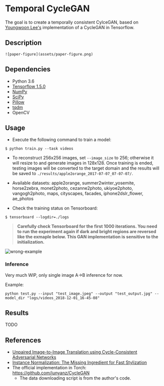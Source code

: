 # Temporal CycleGAN

The goal is to create a temporally consistent CylceGAN, based on [Youngwoon Lee's](https://github.com/youngwoon) implementation of a CycleGAN in Tensorflow.

## Description

```
![paper-figure](assets/paper-figure.png)
```

## Dependencies

- Python 3.6
- [Tensorflow 1.5.0](https://www.tensorflow.org/)
- [NumPy](https://pypi.python.org/pypi/numpy)
- [SciPy](https://pypi.python.org/pypi/scipy)
- [Pillow](https://pillow.readthedocs.io/en/4.0.x/)
- [tqdm](https://github.com/tqdm/tqdm)
- OpenCV

## Usage

- Execute the following command to train a model:

```
$ python train.py --task videos
```

- To reconstruct 256x256 images, set `--image_size` to 256; otherwise it will resize to and generate images in 128x128.
  Once training is ended, testing images will be converted to the target domain and the results will be saved to `./results/apple2orange_2017-07-07_07-07-07/`.
- Available datasets: apple2orange, summer2winter_yosemite, horse2zebra, monet2photo, cezanne2photo, ukiyoe2photo, vangogh2photo, maps, cityscapes, facades, iphone2dslr_flower, ae_photos


- Check the training status on Tensorboard:

```
$ tensorboard --logdir=./logs
```



> **Carefully check Tensorboard for the first 1000 iterations. You need to run the experiment again if dark and bright regions are reversed like the exmaple below. This GAN implementation is sensitive to the initialization.**

![wrong-example](assets/wrong-initialization.png)

### Inference

Very much WIP, only single image A->B inference for now.

Example:

``
python test.py --input "test_image.jpeg" --output "test_output.jpg" --model_dir "logs/videos_2018-12-01_16-45-08"
``

## Results

TODO

## References

- [Unpaired Image-to-Image Translation using Cycle-Consistent Adversarial Networks](https://arxiv.org/abs/1703.10593)
- [Instance Normalization: The Missing Ingredient for Fast Stylization](https://arxiv.org/abs/1607.08022)
- The official implementation in Torch: https://github.com/junyanz/CycleGAN
  - The data downloading script is from the author's code.

